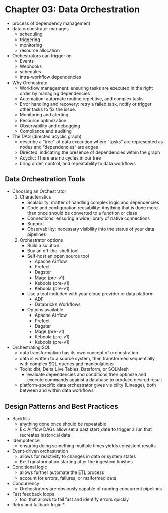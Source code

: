 # Chapter 03: Data Orchestration
- process of dependency management
- data orchestrator manages
  * scheduling
  * triggering
  * monitoring
  * resource allocation
- Orchestrators can trigger on
  * Events
  * Webhooks
  * schedules
  * intra-workflow dependencies
- Why Orchestrate
  * Workflow management: ensuring tasks are executed in the right order by managing dependencies
  * Automation: automate routine,repetitive, and complex tasks
  * Error handling and recovery: retry a failed task, notify or trigger other tasks to fix the issue.
  * Monitoring and alerting
  * Resource optimization
  * Observability and debugging
  * Compliance and auditing
- The DAG (directed acyclic graph)
  *  describe a “tree” of data execution where “tasks” are represented as nodes and “dependencies” are edges
  *  Directed: indicating the presence of dependencies within the graph
  *  Acyclic: There are no cycles in our tree
  *  bring order, control, and repeatability to data workflows
## Data Orchestration Tools
- Choosing an Orchestrator
  1. Characteristics
     - Scalability: matter of handling complex logic and dependencies
     - Code and configuration reusability: Anything that is done more than once should be converted to a function or class
     - Connections: ensuring a wide library of native connections
     - Support
     - Observability: necessary visibility into the status of your data pipelines
  2. Orchestrator options
     - Build a solution
     - Buy an off-the-shelf tool
     - Self-host an open source tool
       * Apache Airflow
        * Prefect
        * Dagster
        * Mage (pre-v1)
        * Keboola (pre-v1)
        * Keboola (pre-v1)
     - Use a tool included with your cloud provider or data platform
       * ADF
       * Databricks Workflows
      - Options available
        * Apache Airflow
        * Prefect
        * Dagster
        * Mage (pre-v1)
        * Keboola (pre-v1)
        * Keboola (pre-v1)
 - Orchestrating SQL
   * data transformation has its own concept of orchestration
   * data is written to a source system, then transformed sequentially with complex SQL queries and manipulations
   * Tools: dbt, Delta Live Tables, Dataform, or SQLMesh
      - evaluate dependencies and conditions,then optimize and execute commands against a database to produce desired result
   * platform-specific data orchestrator gives visibility (Lineage), both between and within data workflows
## Design Patterns and Best Practices
- Backfills
  * anything done once should be repeatable
  * Ex: Airflow DAGs allow set a past start_date to trigger a run that recreates historical data
- Idempotence
  * ensuring doing something multiple times yields consistent results
- Event-driven orchestration
  * allows for reactivity to changes in data or system states
  * Ex: Transformation starting after the ingestion finishes
- Conditional logic
  * allows further automate the ETL process
  * account for errors, failures, or malformed data
- Concurrency
  * Orchestrators are obviously capable of running concurrent pipelines
- Fast feedback loops
  * tool that allows to fail fast and identify errors quickly
- Retry and fallback logic
  * 
